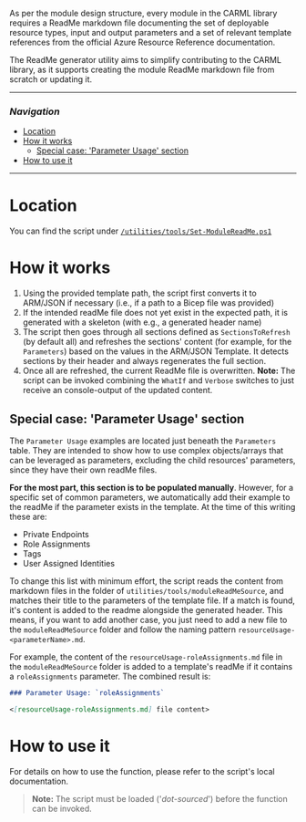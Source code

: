 As per the module design structure, every module in the CARML library requires a ReadMe markdown file documenting the set of deployable resource types, input and output parameters and a set of relevant template references from the official Azure Resource Reference documentation.

The ReadMe generator utility aims to simplify contributing to the CARML library, as it supports creating the module ReadMe markdown file from scratch or updating it.

---

### _Navigation_

- [Location](#location)
- [How it works](#how-it-works)
  - [Special case: 'Parameter Usage' section](#special-case-parameter-usage-section)
- [How to use it](#how-to-use-it)

---
# Location

You can find the script under [`/utilities/tools/Set-ModuleReadMe.ps1`](https://github.com/Azure/ResourceModules/blob/main/utilities/tools//Set-ModuleReadMe.ps1)

# How it works

1. Using the provided template path, the script first converts it to ARM/JSON if necessary (i.e., if a path to a Bicep file was provided)
1. If the intended readMe file does not yet exist in the expected path, it is generated with a skeleton (with e.g., a generated header name)
1. The script then goes through all sections defined as `SectionsToRefresh` (by default all) and refreshes the sections' content (for example, for the `Parameters`) based on the values in the ARM/JSON Template. It detects sections by their header and always regenerates the full section.
1. Once all are refreshed, the current ReadMe file is overwritten. **Note:** The script can be invoked combining the `WhatIf` and `Verbose` switches to just receive an console-output of the updated content.

## Special case: 'Parameter Usage' section

The `Parameter Usage` examples are located just beneath the `Parameters` table. They are intended to show how to use complex objects/arrays that can be leveraged as parameters, excluding the child resources' parameters, since they have their own readMe files.

**For the most part, this section is to be populated manually**. However, for a specific set of common parameters, we automatically add their example to the readMe if the parameter exists in the template. At the time of this writing these are:
- Private Endpoints
- Role Assignments
- Tags
- User Assigned Identities

To change this list with minimum effort, the script reads the content from markdown files in the folder of `utilities/tools/moduleReadMeSource`, and matches their title to the parameters of the template file. If a match is found, it's content is added to the readme alongside the generated header. This means, if you want to add another case, you just need to add a new file to the `moduleReadMeSource` folder and follow the naming pattern `resourceUsage-<parameterName>.md`.

For example, the content of the `resourceUsage-roleAssignments.md` file in the `moduleReadMeSource` folder is added to a template's readMe if it contains a `roleAssignments` parameter. The combined result is:

```markdown
### Parameter Usage: `roleAssignments`

<[resourceUsage-roleAssignments.md] file content>
```

# How to use it

For details on how to use the function, please refer to the script's local documentation.
> **Note:** The script must be loaded ('*dot-sourced*') before the function can be invoked.
